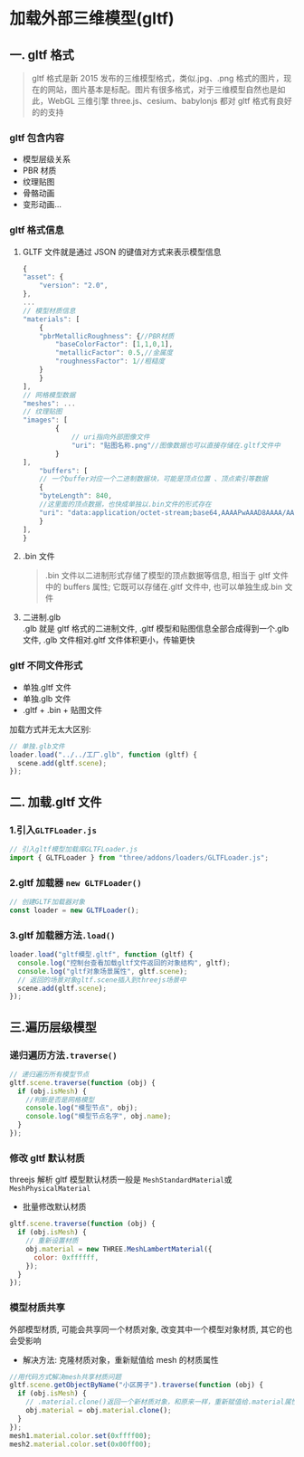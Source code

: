 # 加载外部三维模型(gltf)

## 一. gltf 格式

>gltf 格式是新 2015 发布的三维模型格式，类似.jpg、.png 格式的图片，现在的网站，图片基本是标配。图片有很多格式，对于三维模型自然也是如此，WebGL 三维引擎 three.js、cesium、babylonjs 都对 gltf 格式有良好的的支持

### gltf 包含内容

- 模型层级关系
- PBR 材质
- 纹理贴图
- 骨骼动画
- 变形动画...

### gltf 格式信息

1. GLTF 文件就是通过 JSON 的键值对方式来表示模型信息

   ```js
   {
   "asset": {
       "version": "2.0",
   },
   ...
   // 模型材质信息
   "materials": [
       {
       "pbrMetallicRoughness": {//PBR材质
           "baseColorFactor": [1,1,0,1],
           "metallicFactor": 0.5,//金属度
           "roughnessFactor": 1//粗糙度
       }
       }
   ],
   // 网格模型数据
   "meshes": ...
   // 纹理贴图
   "images": [
           {
               // uri指向外部图像文件
               "uri": "贴图名称.png"//图像数据也可以直接存储在.gltf文件中
           }
   ],
       "buffers": [
       // 一个buffer对应一个二进制数据块，可能是顶点位置 、顶点索引等数据
       {
       "byteLength": 840,
       //这里面的顶点数据，也快成单独以.bin文件的形式存在
       "uri": "data:application/octet-stream;base64,AAAAPwAAAD8AAAA/AAAAPwAAAD8AAAC/.......
       }
   ],
   }
   ```

2. .bin 文件
   > .bin 文件以二进制形式存储了模型的顶点数据等信息, 相当于 gltf 文件中的 buffers 属性; 它既可以存储在.gltf 文件中, 也可以单独生成.bin 文件
3. 二进制.glb  
   .glb 就是 gltf 格式的二进制文件, .gltf 模型和贴图信息全部合成得到一个.glb 文件, .glb 文件相对.gltf 文件体积更小，传输更快

### gltf 不同文件形式

- 单独.gltf 文件
- 单独.glb 文件
- .gltf + .bin + 贴图文件

加载方式并无太大区别:

```js
// 单独.glb文件
loader.load("../../工厂.glb", function (gltf) {
  scene.add(gltf.scene);
});
```

## 二. 加载.gltf 文件

### 1.引入`GLTFLoader.js`

```js
// 引入gltf模型加载库GLTFLoader.js
import { GLTFLoader } from "three/addons/loaders/GLTFLoader.js";
```

### 2.gltf 加载器 `new GLTFLoader()`

```js
// 创建GLTF加载器对象
const loader = new GLTFLoader();
```

### 3.gltf 加载器方法`.load()`

```js
loader.load("gltf模型.gltf", function (gltf) {
  console.log("控制台查看加载gltf文件返回的对象结构", gltf);
  console.log("gltf对象场景属性", gltf.scene);
  // 返回的场景对象gltf.scene插入到threejs场景中
  scene.add(gltf.scene);
});
```

## 三.遍历层级模型

### 递归遍历方法`.traverse()`

```js
// 递归遍历所有模型节点
gltf.scene.traverse(function (obj) {
  if (obj.isMesh) {
    //判断是否是网格模型
    console.log("模型节点", obj);
    console.log("模型节点名字", obj.name);
  }
});
```

### 修改 gltf 默认材质

threejs 解析 gltf 模型默认材质一般是 `MeshStandardMaterial`或`MeshPhysicalMaterial`

- 批量修改默认材质

```js
gltf.scene.traverse(function (obj) {
  if (obj.isMesh) {
    // 重新设置材质
    obj.material = new THREE.MeshLambertMaterial({
      color: 0xffffff,
    });
  }
});
```

### 模型材质共享

外部模型材质, 可能会共享同一个材质对象, 改变其中一个模型对象材质, 其它的也会受影响

- 解决方法: 克隆材质对象，重新赋值给 mesh 的材质属性

```js
//用代码方式解决mesh共享材质问题
gltf.scene.getObjectByName("小区房子").traverse(function (obj) {
  if (obj.isMesh) {
    // .material.clone()返回一个新材质对象，和原来一样，重新赋值给.material属性
    obj.material = obj.material.clone();
  }
});
mesh1.material.color.set(0xffff00);
mesh2.material.color.set(0x00ff00);
```
